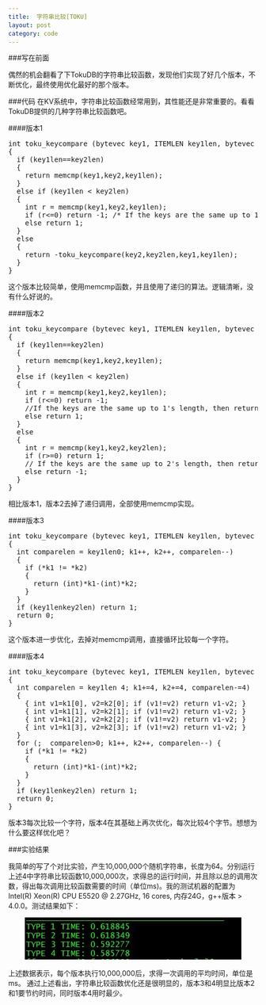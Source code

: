 ```yaml
---
title:  字符串比较[TOKU]
layout: post
category: code
---
```


<script src="https://google-code-prettify.googlecode.com/svn/loader/run_prettify.js?lang=cc&skin=sunburst"></script>
###写在前面

偶然的机会翻看了下TokuDB的字符串比较函数，发现他们实现了好几个版本，不断优化，最终使用优化最好的那个版本。

###代码
在KV系统中，字符串比较函数经常用到，其性能还是非常重要的。看看TokuDB提供的几种字符串比较函数吧。

####版本1

<pre class="prettyprint">
int toku_keycompare (bytevec key1, ITEMLEN key1len, bytevec key2, ITEMLEN key2len)
{
  if (key1len==key2len)
  {
    return memcmp(key1,key2,key1len);
  } 
  else if (key1len < key2len)
  {
    int r = memcmp(key1,key2,key1len);
    if (r<=0) return -1; /* If the keys are the same up to 1's length, then return -1, since key1 is shorter than key2. */
    else return 1;
  }
  else
  {
    return -toku_keycompare(key2,key2len,key1,key1len);
  }
}
</pre>


这个版本比较简单，使用memcmp函数，并且使用了递归的算法。逻辑清晰，没有什么好说的。

####版本2

<pre class="prettyprint">
int toku_keycompare (bytevec key1, ITEMLEN key1len, bytevec key2, ITEMLEN key2len)
{
  if (key1len==key2len)
  {
    return memcmp(key1,key2,key1len);
  }
  else if (key1len < key2len)
  {
    int r = memcmp(key1,key2,key1len);
    if (r<=0) return -1; 
    //If the keys are the same up to 1's length, then return -1, since key1 is shorter than key2.
    else return 1;
  }
  else
  {
    int r = memcmp(key1,key2,key2len);
    if (r>=0) return 1; 
    // If the keys are the same up to 2's length, then return 1 since key1 is longer than key2.
    else return -1;
  }
}
</pre>

相比版本1，版本2去掉了递归调用，全部使用memcmp实现。


####版本3

<pre class="prettyprint">
int toku_keycompare (bytevec key1, ITEMLEN key1len, bytevec key2, ITEMLEN key2len)
{
  int comparelen = key1len<key2len ? key1len : key2len;
  const unsigned char *k1;
  const unsigned char *k2;
  for (k1=key1, k2=key2; comparelen>0; k1++, k2++, comparelen--)
  {
    if (*k1 != *k2)
    {
      return (int)*k1-(int)*k2;
    }
  }
  if (key1len<key2len) return -1;
  if (key1len>key2len) return 1;
  return 0;
}
</pre>

这个版本进一步优化，去掉对memcmp调用，直接循环比较每一个字符。


####版本4

<pre class="prettyprint">
int toku_keycompare (bytevec key1, ITEMLEN key1len, bytevec key2, ITEMLEN key2len)
{
  int comparelen = key1len<key2len ? key1len : key2len;
  const unsigned char *k1;
  const unsigned char *k2;
  for (CAST_FROM_VOIDP(k1, key1), CAST_FROM_VOIDP(k2, key2); comparelen > 4; k1+=4, k2+=4, comparelen-=4)
  {
    { int v1=k1[0], v2=k2[0]; if (v1!=v2) return v1-v2; }
    { int v1=k1[1], v2=k2[1]; if (v1!=v2) return v1-v2; }
    { int v1=k1[2], v2=k2[2]; if (v1!=v2) return v1-v2; }
    { int v1=k1[3], v2=k2[3]; if (v1!=v2) return v1-v2; }
  }
  for (;  comparelen>0; k1++, k2++, comparelen--) {
    if (*k1 != *k2) 
    {
      return (int)*k1-(int)*k2;
    }
  }
  if (key1len<key2len) return -1;
  if (key1len>key2len) return 1;
  return 0;
}
</pre>

版本3每次比较一个字符，版本4在其基础上再次优化，每次比较4个字节。想想为什么要这样优化吧？


###实验结果

我简单的写了个对比实验，产生10,000,000个随机字符串，长度为64。分别运行上述4中字符串比较函数10,000,000次，求得总的运行时间，并且除以总的调用次数，得出每次调用比较函数需要的时间（单位ms)。我的测试机器的配置为Intel(R) Xeon(R) CPU E5520  @ 2.27GHz, 16 cores, 内存24G，g++版本 > 4.0.0。测试结果如下：

<p align=center><img src=/images/2013-05-24/r.jpg width=438></p>

上述数据表示，每个版本执行10,000,000后，求得一次调用的平均时间，单位是ms。
通过上述看出，字符串比较函数优化还是很明显的，版本3和4明显比版本2和1要节约时间，同时版本4用时最少。



